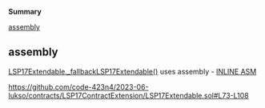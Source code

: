 **Summary**

[assembly](#assembly)

## assembly

[LSP17Extendable.\_fallbackLSP17Extendable()](https://github.com/code-423n4/2023-06-lukso/contracts/LSP17ContractExtension/LSP17Extendable.sol#L73-L108) uses assembly - [INLINE ASM](https://github.com/code-423n4/2023-06-lukso/contracts/LSP17ContractExtension/LSP17Extendable.sol#L83-L107)

https://github.com/code-423n4/2023-06-lukso/contracts/LSP17ContractExtension/LSP17Extendable.sol#L73-L108
